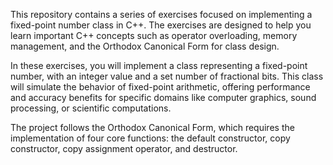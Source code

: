 This repository contains a series of exercises focused on implementing a fixed-point number class in C++. The exercises are designed to help you learn important C++ concepts such as operator overloading, memory management, and the Orthodox Canonical Form for class design.

In these exercises, you will implement a class representing a fixed-point number, with an integer value and a set number of fractional bits. This class will simulate the behavior of fixed-point arithmetic, offering performance and accuracy benefits for specific domains like computer graphics, sound processing, or scientific computations.

The project follows the Orthodox Canonical Form, which requires the implementation of four core functions: the default constructor, copy constructor, copy assignment operator, and destructor.

